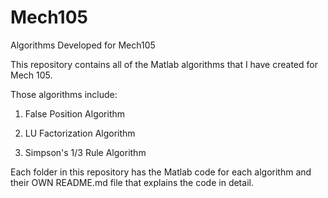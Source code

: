 # Mech105
Algorithms Developed for Mech105

This repository contains all of the Matlab algorithms that I have created for Mech 105.

Those algorithms include:

1. False Position Algorithm

2. LU Factorization Algorithm

3. Simpson's 1/3 Rule Algorithm

Each folder in this repository has the Matlab code for each algorithm and their OWN README.md file that explains the code in detail.
